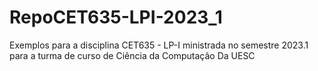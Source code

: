 # RepoCET635-LPI-2023_1
Exemplos para a disciplina CET635 - LP-I ministrada no semestre 2023.1 para a turma de curso de Ciência da Computação Da UESC

